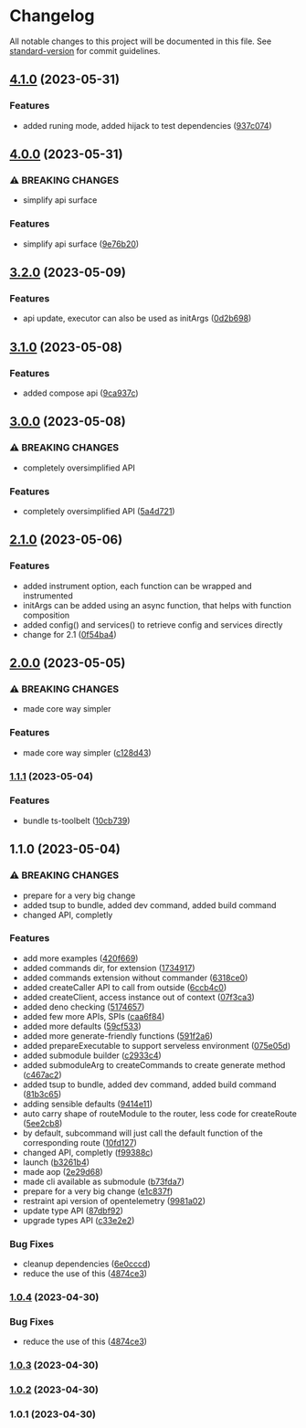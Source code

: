 # Changelog

All notable changes to this project will be documented in this file. See [standard-version](https://github.com/conventional-changelog/standard-version) for commit guidelines.

## [4.1.0](https://github.com/submodule-js/submodule/compare/@submodule/core4.0.0...@submodule/core4.1.0) (2023-05-31)


### Features

* added runing mode, added hijack to test dependencies ([937c074](https://github.com/submodule-js/submodule/commit/937c074399b7c4d28d4fc574f62d3cb663e9c472))

## [4.0.0](https://github.com/submodule-js/submodule/compare/@submodule/core3.2.0...@submodule/core4.0.0) (2023-05-31)


### ⚠ BREAKING CHANGES

* simplify api surface

### Features

* simplify api surface ([9e76b20](https://github.com/submodule-js/submodule/commit/9e76b20f50c1370e4bd933cef5254b56ffd22b4d))

## [3.2.0](https://github.com/submodule-js/submodule/compare/@submodule/core3.1.0...@submodule/core3.2.0) (2023-05-09)


### Features

* api update, executor can also be used as initArgs ([0d2b698](https://github.com/submodule-js/submodule/commit/0d2b698340fb095e996285ed5e34494a42d35c3f))

## [3.1.0](https://github.com/submodule-js/submodule/compare/@submodule/core3.0.0...@submodule/core3.1.0) (2023-05-08)


### Features

* added compose api ([9ca937c](https://github.com/submodule-js/submodule/commit/9ca937c9e35c953dc7ea1f17e7bde4e355861a18))

## [3.0.0](https://github.com/submodule-js/submodule/compare/@submodule/core2.1.0...@submodule/core3.0.0) (2023-05-08)


### ⚠ BREAKING CHANGES

* completely oversimplified API

### Features

* completely oversimplified API ([5a4d721](https://github.com/submodule-js/submodule/commit/5a4d7216689d04270cdb05165a6a016290f91ced))

## [2.1.0](https://github.com/submodule-js/submodule/compare/@submodule/core2.0.0...@submodule/core2.1.0) (2023-05-06)


### Features

* added instrument option, each function can be wrapped and instrumented
* initArgs can be added using an async function, that helps with function composition
* added config() and services() to retrieve config and services directly
* change for 2.1 ([0f54ba4](https://github.com/submodule-js/submodule/commit/0f54ba4722ee4d2b723a6bfed631b0c39ff9abd7))

## [2.0.0](https://github.com/submodule-js/submodule/compare/@submodule/core1.1.1...@submodule/core2.0.0) (2023-05-05)


### ⚠ BREAKING CHANGES

* made core way simpler

### Features

* made core way simpler ([c128d43](https://github.com/submodule-js/submodule/commit/c128d43a609116be8d8ee8d0d9e609a9803fd5e4))

### [1.1.1](https://github.com/submodule-js/submodule/compare/@submodule/core1.1.0...@submodule/core1.1.1) (2023-05-04)


### Features

* bundle ts-toolbelt ([10cb739](https://github.com/submodule-js/submodule/commit/10cb739521575d30039c0098b2eed80beb700f52))

## 1.1.0 (2023-05-04)


### ⚠ BREAKING CHANGES

* prepare for a very big change
* added tsup to bundle, added dev command, added build command
* changed API, completly

### Features

* add more examples ([420f669](https://github.com/submodule-js/submodule/commit/420f669d31ac05c407e33d736e80b7fb3e6c7900))
* added commands dir, for extension ([1734917](https://github.com/submodule-js/submodule/commit/1734917acfe0cd47f805f0a211388d76dd5f4478))
* added commands extension without commander ([6318ce0](https://github.com/submodule-js/submodule/commit/6318ce00f470a19ee0477a0a83521b28cf264f45))
* added createCaller API to call from outside ([6ccb4c0](https://github.com/submodule-js/submodule/commit/6ccb4c04c3ce6a089051f115029a234caeebdcce))
* added createClient, access instance out of context ([07f3ca3](https://github.com/submodule-js/submodule/commit/07f3ca352b3f5bc515f9b50e443d469470ca4137))
* added deno checking ([5174657](https://github.com/submodule-js/submodule/commit/5174657fcd8dd24fb119eb74e8be941769262aed))
* added few more APIs, SPIs ([caa6f84](https://github.com/submodule-js/submodule/commit/caa6f8497ebd71d0176a807de0248e21598dc98c))
* added more defaults ([59cf533](https://github.com/submodule-js/submodule/commit/59cf533d876e9d532dd5cf200ca915a84973bfb2))
* added more generate-friendly functions ([591f2a6](https://github.com/submodule-js/submodule/commit/591f2a678d57c4241b9a974d159f77dc7bcf8893))
* added prepareExecutable to support serveless environment ([075e05d](https://github.com/submodule-js/submodule/commit/075e05d8203caf0b7473906de15084276f2e90fe))
* added submodule builder ([c2933c4](https://github.com/submodule-js/submodule/commit/c2933c4df218171f33eb83058cfb612a43adcd61))
* added submoduleArg to createCommands to create generate method ([c467ac2](https://github.com/submodule-js/submodule/commit/c467ac265ea872dbd29486639499a70f4131cfae))
* added tsup to bundle, added dev command, added build command ([81b3c65](https://github.com/submodule-js/submodule/commit/81b3c65023cb8be371b778368e94666fc4762dba))
* adding sensible defaults ([9414e11](https://github.com/submodule-js/submodule/commit/9414e11255e172469372d37b2ca1f636f6786319))
* auto carry shape of routeModule to the router, less code for createRoute ([5ee2cb8](https://github.com/submodule-js/submodule/commit/5ee2cb8e055d96e7248edcef737338fc0a6828da))
* by default, subcommand will just call the default function of the corresponding route ([10fd127](https://github.com/submodule-js/submodule/commit/10fd12754ba578d2207432b611958210db1be0d2))
* changed API, completly ([f99388c](https://github.com/submodule-js/submodule/commit/f99388c85b58f699a7500d7e7ea9cdf6a9c8b5f1))
* launch ([b3261b4](https://github.com/submodule-js/submodule/commit/b3261b4343dfe7738ac95c8fe729b43c521371bf))
* made aop ([2e29d68](https://github.com/submodule-js/submodule/commit/2e29d68b39acde1319c5fbc68f94bed3dd700631))
* made cli available as submodule ([b73fda7](https://github.com/submodule-js/submodule/commit/b73fda75e851a9566d0173391d4f32416524af86))
* prepare for a very big change ([e1c837f](https://github.com/submodule-js/submodule/commit/e1c837f7038246ea00a9afad50d772127f9bc086))
* restraint api version of opentelemetry ([9981a02](https://github.com/submodule-js/submodule/commit/9981a02c9ab33787369b60d022e7896f96b163e1))
* update type API ([87dbf92](https://github.com/submodule-js/submodule/commit/87dbf92f5b0c97567da0374211b71bddab8f1ac5))
* upgrade types API ([c33e2e2](https://github.com/submodule-js/submodule/commit/c33e2e266aca8f65c1e93d1f4bf1f87413d322fc))


### Bug Fixes

* cleanup dependencies ([6e0cccd](https://github.com/submodule-js/submodule/commit/6e0cccd134eccc5fe3448c680abec773eda736ba))
* reduce the use of this ([4874ce3](https://github.com/submodule-js/submodule/commit/4874ce3504af8356f11fada4df8eb7a0870ba90f))

### [1.0.4](https://github.com/submodule-js/submodule/compare/v1.0.3...v1.0.4) (2023-04-30)


### Bug Fixes

* reduce the use of this ([4874ce3](https://github.com/submodule-js/submodule/commit/4874ce3504af8356f11fada4df8eb7a0870ba90f))

### [1.0.3](https://github.com/submodule-js/submodule/compare/v1.0.2...v1.0.3) (2023-04-30)

### [1.0.2](https://github.com/submodule-js/submodule/compare/v1.0.1...v1.0.2) (2023-04-30)

### 1.0.1 (2023-04-30)

